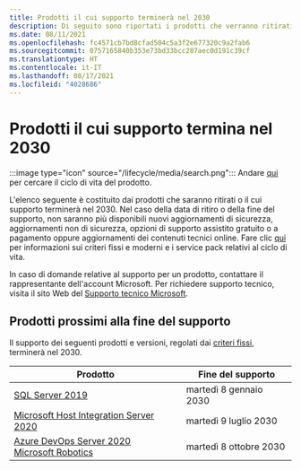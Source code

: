 ```yaml
---
title: Prodotti il cui supporto terminerà nel 2030
description: Di seguito sono riportati i prodotti che verranno ritirati o il cui supporto terminerà o passerà da Mainstream a Extended nel 2030.
ms.date: 08/11/2021
ms.openlocfilehash: fc4571cb7bd8cfad504c5a3f2e677320c9a2fab6
ms.sourcegitcommit: 0757165840b353e73bd33bcc287aec0d191c39cf
ms.translationtype: HT
ms.contentlocale: it-IT
ms.lasthandoff: 08/17/2021
ms.locfileid: "4028686"
---
```

# <a name="products-ending-support-in-2030"></a>Prodotti il cui supporto termina nel 2030

:::image type="icon" source="/lifecycle/media/search.png":::
Andare [qui](/lifecycle/products/) per cercare il ciclo di vita del prodotto.

L'elenco seguente è costituito dai prodotti che saranno ritirati o il cui supporto terminerà nel 2030. Nel caso della data di ritiro o della fine del supporto, non saranno più disponibili nuovi aggiornamenti di sicurezza, aggiornamenti non di sicurezza, opzioni di supporto assistito gratuito o a pagamento oppure aggiornamenti dei contenuti tecnici online. Fare clic [qui](/lifecycle/overview/product-end-of-support-overview) per informazioni sui criteri fissi e moderni e i service pack relativi al ciclo di vita.

In caso di domande relative al supporto per un prodotto, contattare il rappresentante dell'account Microsoft. Per richiedere supporto tecnico, visita il sito Web del [Supporto tecnico Microsoft](https://support.microsoft.com/contactus/?ws=support).





## <a name="products-reaching-end-of-support"></a>Prodotti prossimi alla fine del supporto

Il supporto dei seguenti prodotti e versioni, regolati dai [criteri fissi](/lifecycle/policies/fixed), terminerà nel 2030.

| Prodotto | Fine del supporto |
| --- | --- |
| [SQL Server 2019](/lifecycle/products/sql-server-2019?branch=live)<br> | martedì 8 gennaio 2030 |
| [Microsoft Host Integration Server 2020](/lifecycle/products/microsoft-host-integration-server-2020?branch=live)<br> | martedì 9 luglio 2030 |
| [Azure DevOps Server 2020](/lifecycle/products/azure-devops-server-2020?branch=live)<br>[Microsoft Robotics](/lifecycle/products/microsoft-robotics?branch=live)<br> | martedì 8 ottobre 2030 |


